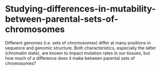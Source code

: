 # Studying-differences-in-mutability-between-parental-sets-of-chromosomes
Different genomes (i.e. sets of chromosomes) differ at many positions in sequence and genomic structure. Both characteristics, especially the latter (chromatin state), are known to impact mutation rates in our tissues, but how much of a difference does it make between parental sets of chromosomes?
